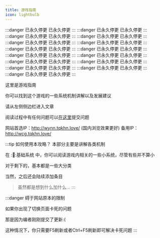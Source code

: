 ```yaml
---
title: 游戏指南
icon: lightbulb
---
```

:::danger 已永久停更
已永久停更
:::
:::danger 已永久停更
已永久停更
:::
:::danger 已永久停更
已永久停更
:::
:::danger 已永久停更
已永久停更
:::
:::danger 已永久停更
已永久停更
:::
:::danger 已永久停更
已永久停更
:::
:::danger 已永久停更
已永久停更
:::
:::danger 已永久停更
已永久停更
:::
:::danger 已永久停更
已永久停更
:::
:::danger 已永久停更
已永久停更
:::
:::danger 已永久停更
已永久停更
:::
:::danger 已永久停更
已永久停更
:::
:::danger 已永久停更
已永久停更
:::
:::danger 已永久停更
已永久停更
:::
:::danger 已永久停更
已永久停更
:::


这里是游戏指南

你可以找到这个游戏的一些系统机制讲解以及发展建议

请从左侧侧边栏进入文章

阅读过程中有任何问题可以[在这里](https://github.com/EternityTQ/WynncraftCNguide/issues/new)提交问题

网站首选IP：http://wynn.tqkhn.love/ (国内浏览效果更好)
备用IP：http://wcg.tqkhn.love/ 

:::tip 如何使用本攻略？
本部分主要是讲解各类机制

在 ::scroll::基础系统 中，你可以阅读游戏内相关的一些小系统，尽管有些并不算小

对于剩下的，基本都是一些大分类

当然，之后还会陆续添加条目

>虽然都是想到什么加什么...
:::

:::danger
碍于网站原本的限制

如果你出现了切换页面卡死的问题

那是因为编者刚刚提交了更新:(

这种情况下，你只需要F5刷新或者Ctrl+F5刷新即可解决卡死问题
:::